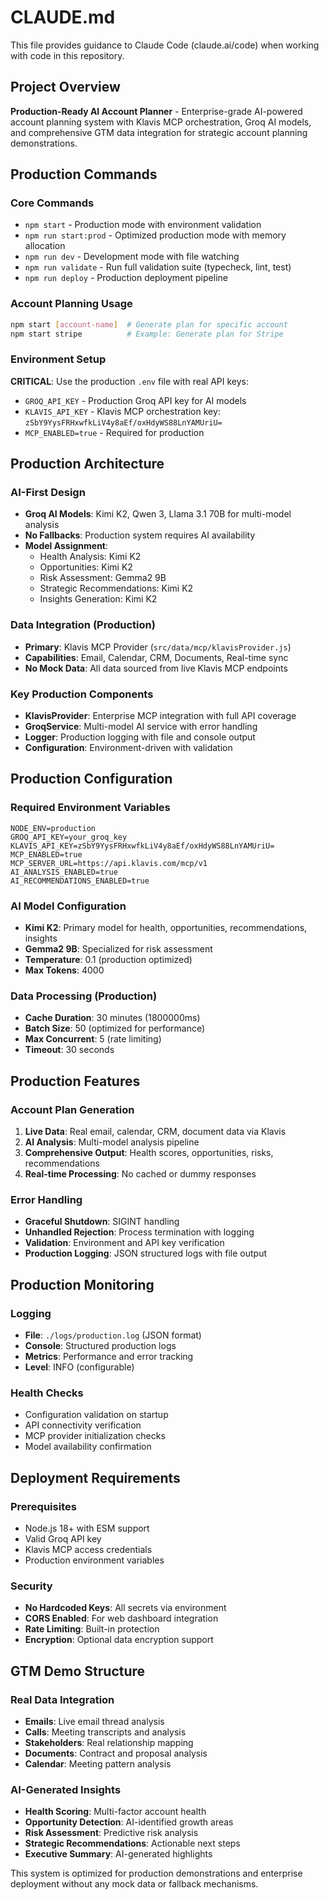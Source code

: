 # CLAUDE.md

This file provides guidance to Claude Code (claude.ai/code) when working with code in this repository.

## Project Overview

**Production-Ready AI Account Planner** - Enterprise-grade AI-powered account planning system with Klavis MCP orchestration, Groq AI models, and comprehensive GTM data integration for strategic account planning demonstrations.

## Production Commands

### Core Commands
- `npm start` - Production mode with environment validation
- `npm run start:prod` - Optimized production mode with memory allocation
- `npm run dev` - Development mode with file watching
- `npm run validate` - Run full validation suite (typecheck, lint, test)
- `npm run deploy` - Production deployment pipeline

### Account Planning Usage
```bash
npm start [account-name]  # Generate plan for specific account
npm start stripe          # Example: Generate plan for Stripe
```

### Environment Setup
**CRITICAL**: Use the production `.env` file with real API keys:
- `GROQ_API_KEY` - Production Groq API key for AI models
- `KLAVIS_API_KEY` - Klavis MCP orchestration key: `zSbY9YysFRHxwfkLiV4y8aEf/oxHdyWS88LnYAMUriU=`
- `MCP_ENABLED=true` - Required for production

## Production Architecture

### AI-First Design
- **Groq AI Models**: Kimi K2, Qwen 3, Llama 3.1 70B for multi-model analysis
- **No Fallbacks**: Production system requires AI availability
- **Model Assignment**:
  - Health Analysis: Kimi K2
  - Opportunities: Kimi K2  
  - Risk Assessment: Gemma2 9B
  - Strategic Recommendations: Kimi K2
  - Insights Generation: Kimi K2

### Data Integration (Production)
- **Primary**: Klavis MCP Provider (`src/data/mcp/klavisProvider.js`)
- **Capabilities**: Email, Calendar, CRM, Documents, Real-time sync
- **No Mock Data**: All data sourced from live Klavis MCP endpoints

### Key Production Components
- **KlavisProvider**: Enterprise MCP integration with full API coverage
- **GroqService**: Multi-model AI service with error handling
- **Logger**: Production logging with file and console output
- **Configuration**: Environment-driven with validation

## Production Configuration

### Required Environment Variables
```env
NODE_ENV=production
GROQ_API_KEY=your_groq_key
KLAVIS_API_KEY=zSbY9YysFRHxwfkLiV4y8aEf/oxHdyWS88LnYAMUriU=
MCP_ENABLED=true
MCP_SERVER_URL=https://api.klavis.com/mcp/v1
AI_ANALYSIS_ENABLED=true
AI_RECOMMENDATIONS_ENABLED=true
```

### AI Model Configuration
- **Kimi K2**: Primary model for health, opportunities, recommendations, insights
- **Gemma2 9B**: Specialized for risk assessment
- **Temperature**: 0.1 (production optimized)
- **Max Tokens**: 4000

### Data Processing (Production)
- **Cache Duration**: 30 minutes (1800000ms)
- **Batch Size**: 50 (optimized for performance)
- **Max Concurrent**: 5 (rate limiting)
- **Timeout**: 30 seconds

## Production Features

### Account Plan Generation
1. **Live Data**: Real email, calendar, CRM, document data via Klavis
2. **AI Analysis**: Multi-model analysis pipeline
3. **Comprehensive Output**: Health scores, opportunities, risks, recommendations
4. **Real-time Processing**: No cached or dummy responses

### Error Handling
- **Graceful Shutdown**: SIGINT handling
- **Unhandled Rejection**: Process termination with logging
- **Validation**: Environment and API key verification
- **Production Logging**: JSON structured logs with file output

## Production Monitoring

### Logging
- **File**: `./logs/production.log` (JSON format)
- **Console**: Structured production logs
- **Metrics**: Performance and error tracking
- **Level**: INFO (configurable)

### Health Checks
- Configuration validation on startup
- API connectivity verification  
- MCP provider initialization checks
- Model availability confirmation

## Deployment Requirements

### Prerequisites
- Node.js 18+ with ESM support
- Valid Groq API key
- Klavis MCP access credentials
- Production environment variables

### Security
- **No Hardcoded Keys**: All secrets via environment
- **CORS Enabled**: For web dashboard integration
- **Rate Limiting**: Built-in protection
- **Encryption**: Optional data encryption support

## GTM Demo Structure

### Real Data Integration
- **Emails**: Live email thread analysis
- **Calls**: Meeting transcripts and analysis  
- **Stakeholders**: Real relationship mapping
- **Documents**: Contract and proposal analysis
- **Calendar**: Meeting pattern analysis

### AI-Generated Insights
- **Health Scoring**: Multi-factor account health
- **Opportunity Detection**: AI-identified growth areas
- **Risk Assessment**: Predictive risk analysis
- **Strategic Recommendations**: Actionable next steps
- **Executive Summary**: AI-generated highlights

This system is optimized for production demonstrations and enterprise deployment without any mock data or fallback mechanisms.